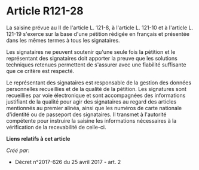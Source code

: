 # Article R121-28

La saisine prévue au II de l'article L. 121-8, à l'article L. 121-10 et à l'article L. 121-19 s'exerce sur la base d'une
pétition rédigée en français et présentée dans les mêmes termes à tous les signataires.

Les signataires ne peuvent soutenir qu'une seule fois la pétition et le représentant des signataires doit apporter la preuve
que les solutions techniques retenues permettent de s'assurer avec une fiabilité suffisante que ce critère est respecté.

Le représentant des signataires est responsable de la gestion des données personnelles recueillies et de la qualité de la
pétition. Les signatures sont recueillies par voie électronique et sont accompagnées des informations justifiant de la
qualité pour agir des signataires au regard des articles mentionnés au premier alinéa, ainsi que les numéros de carte
nationale d'identité ou de passeport des signataires. Il transmet à l'autorité compétente pour instruire la saisine les
informations nécessaires à la vérification de la recevabilité de celle-ci.

**Liens relatifs à cet article**

_Créé par_:

  - Décret n°2017-626 du 25 avril 2017 - art. 2
